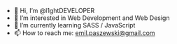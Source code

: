 - 👋 Hi, I’m @l1ghtDEVELOPER
- 👀 I’m interested in Web Development and Web Design
- 🌱 I’m currently learning SASS / JavaScript
- 📫 How to reach me: emil.paszewski@gmail.com
